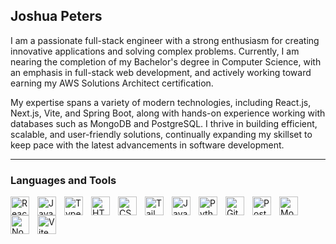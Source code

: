 ## Joshua Peters

I am a passionate full-stack engineer with a strong enthusiasm for creating innovative applications and solving complex problems. Currently, I am nearing the completion of my Bachelor's degree in Computer Science, with an emphasis in full-stack web development, and actively working toward earning my AWS Solutions Architect certification.

My expertise spans a variety of modern technologies, including React.js, Next.js, Vite, and Spring Boot, along with hands-on experience working with databases such as MongoDB and PostgreSQL. I thrive in building efficient, scalable, and user-friendly solutions, continually expanding my skillset to keep pace with the latest advancements in software development.

---

### Languages and Tools

<img align="left" alt="React" width="30px" style="padding-right:10px" src="https://cdn.jsdelivr.net/gh/devicons/devicon@latest/icons/react/react-original.svg" />
<img align="left" alt="Javascript" width="30px" style="padding-right:10px" src="https://cdn.jsdelivr.net/gh/devicons/devicon@latest/icons/javascript/javascript-plain.svg" />
<img align="left" alt="Typescript" width="30px" style="padding-right:10px" src="https://cdn.jsdelivr.net/gh/devicons/devicon@latest/icons/typescript/typescript-plain.svg" />
<img align="left" alt="HTML" width="30px" style="padding-right:10px" src="https://cdn.jsdelivr.net/gh/devicons/devicon@latest/icons/html5/html5-original.svg" />
<img align="left" alt="CSS" width="30px" style="padding-right:10px" src="https://cdn.jsdelivr.net/gh/devicons/devicon@latest/icons/css3/css3-original.svg" />
<img align="left" alt="Tailwindcss" width="30px" style="padding-right:10px" src="https://cdn.jsdelivr.net/gh/devicons/devicon@latest/icons/tailwindcss/tailwindcss-original.svg" />
<img align="left" alt="Java" width="30px" style="padding-right:10px" src="https://cdn.jsdelivr.net/gh/devicons/devicon@latest/icons/java/java-original.svg" />
<img align="left" alt="Python" width="30px" style="padding-right:10px" src="https://cdn.jsdelivr.net/gh/devicons/devicon@latest/icons/python/python-plain.svg" />
<img align="left" alt="Git" width="30px" style="padding-right:10px" src="https://cdn.jsdelivr.net/gh/devicons/devicon@latest/icons/git/git-original.svg" />
<img align="left" alt="Postgresql" width="30px" style="padding-right:10px" src="https://cdn.jsdelivr.net/gh/devicons/devicon@latest/icons/postgresql/postgresql-plain.svg" />
<img align="left" alt="Mongodb" width="30px" style="padding-right:10px" src="https://cdn.jsdelivr.net/gh/devicons/devicon@latest/icons/mongodb/mongodb-plain-wordmark.svg" />
<img align="left" alt="Nodejs" width="30px" style="padding-right:10px" src="https://cdn.jsdelivr.net/gh/devicons/devicon@latest/icons/nodejs/nodejs-plain-wordmark.svg" />
<img align="left" alt="Vite" width="30px" style="padding-right:10px" src="https://cdn.jsdelivr.net/gh/devicons/devicon@latest/icons/vitejs/vitejs-original.svg" />
<!-- 
<img align="left" alt="AWS" width="30px" style="padding-right:10px" src="https://cdn.jsdelivr.net/gh/devicons/devicon@latest/icons/amazonwebservices/amazonwebservices-plain-wordmark.svg" />
<img align="left" alt="Mongoose" width="30px" style="padding-right:10px" src="https://cdn.jsdelivr.net/gh/devicons/devicon@latest/icons/mongoose/mongoose-original.svg" />
-->
<br/>

#
          
          
<!--
**josh-peters-99/josh-peters-99** is a ✨ _special_ ✨ repository because its `README.md` (this file) appears on your GitHub profile.

Here are some ideas to get you started:

- 🔭 I’m currently working on ...
- 🌱 I’m currently learning ...
- 👯 I’m looking to collaborate on ...
- 🤔 I’m looking for help with ...
- 💬 Ask me about ...
- 📫 How to reach me: ...
- 😄 Pronouns: ...
- ⚡ Fun fact: ...
-->

